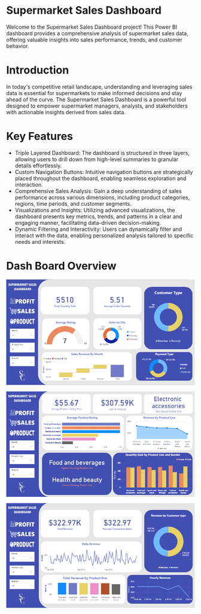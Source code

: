 # Supermarket Sales Dashboard
Welcome to the Supermarket Sales Dashboard project! This Power BI dashboard provides a comprehensive analysis of supermarket sales data, offering valuable insights into sales performance, trends, and customer behavior.

# Introduction
In today's competitive retail landscape, understanding and leveraging sales data is essential for supermarkets to make informed decisions and stay ahead of the curve. The Supermarket Sales Dashboard is a powerful tool designed to empower supermarket managers, analysts, and stakeholders with actionable insights derived from sales data.

# Key Features
- Triple Layered Dashboard: The dashboard is structured in three layers, allowing users to drill down from high-level summaries to granular details effortlessly.
- Custom Navigation Buttons: Intuitive navigation buttons are strategically placed throughout the dashboard, enabling seamless exploration and interaction.
- Comprehensive Sales Analysis: Gain a deep understanding of sales performance across various dimensions, including product categories, regions, time periods, and customer segments.
- Visualizations and Insights: Utilizing advanced visualizations, the dashboard presents key metrics, trends, and patterns in a clear and engaging manner, facilitating data-driven decision-making.
- Dynamic Filtering and Interactivity: Users can dynamically filter and interact with the data, enabling personalized analysis tailored to specific needs and interests.

# Dash Board Overview

![Sales Dashboard](./img/sales.png)

![Product Dashboard](./img/product.png)

![Profit Dashboard](./img/profit.png)







